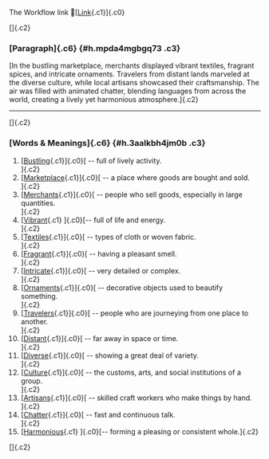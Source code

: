 The Workflow link
👏[[Link](https://www.google.com/url?q=http://www.google.com&sa=D&source=editors&ust=1757222659808442&usg=AOvVaw26wKWIDz69fZE-c75POunC){.c1}]{.c0}

[]{.c2}

### [Paragraph]{.c6} {#h.mpda4mgbgq73 .c3}

[In the bustling marketplace, merchants displayed vibrant textiles,
fragrant spices, and intricate ornaments. Travelers from distant lands
marveled at the diverse culture, while local artisans showcased their
craftsmanship. The air was filled with animated chatter, blending
languages from across the world, creating a lively yet harmonious
atmosphere.]{.c2}

------------------------------------------------------------------------

[]{.c2}

### [Words & Meanings]{.c6} {#h.3aalkbh4jm0b .c3}

1.  [[Bustling](https://www.google.com/url?q=http://www.google.com&sa=D&source=editors&ust=1757222659809063&usg=AOvVaw00yZlrbTQ-h3C2tEs5g8jN){.c1}]{.c0}[ --
    full of lively activity.\
    ]{.c2}
2.  [[Marketplace](https://www.google.com/url?q=http://www.google.com&sa=D&source=editors&ust=1757222659809179&usg=AOvVaw2DmbQ0HeOSq-h7HBHy_SYR){.c1}]{.c0}[ --
    a place where goods are bought and sold.\
    ]{.c2}
3.  [[Merchants](https://www.google.com/url?q=http://www.google.com&sa=D&source=editors&ust=1757222659809287&usg=AOvVaw0-iZ4kL9LICrQ3-fFQs0xv){.c1}]{.c0}[ --
    people who sell goods, especially in large quantities.\
    ]{.c2}
4.  [[Vibrant](https://www.google.com/url?q=http://www.google.com&sa=D&source=editors&ust=1757222659809405&usg=AOvVaw3-Su717XN3WiPRZHUZr3OB){.c1}
    ]{.c0}[-- full of life and energy.\
    ]{.c2}
5.  [[Textiles](https://www.google.com/url?q=http://www.google.com&sa=D&source=editors&ust=1757222659809494&usg=AOvVaw0bhN54u7QBGo2hLNzyHhNO){.c1}]{.c0}[ --
    types of cloth or woven fabric.\
    ]{.c2}
6.  [[Fragrant](https://www.google.com/url?q=http://www.google.com&sa=D&source=editors&ust=1757222659809592&usg=AOvVaw1v54EBZiczENlSSXQOk6kO){.c1}]{.c0}[ --
    having a pleasant smell.\
    ]{.c2}
7.  [[Intricate](https://www.google.com/url?q=http://www.google.com&sa=D&source=editors&ust=1757222659809681&usg=AOvVaw1qrFnYckkjoR3ktBMYRqTp){.c1}]{.c0}[ --
    very detailed or complex.\
    ]{.c2}
8.  [[Ornaments](https://www.google.com/url?q=http://www.google.com&sa=D&source=editors&ust=1757222659809768&usg=AOvVaw2mnYvP2mX6z20ZwiAnnF6s){.c1}]{.c0}[ --
    decorative objects used to beautify something.\
    ]{.c2}
9.  [[Travelers](https://www.google.com/url?q=http://www.google.com&sa=D&source=editors&ust=1757222659809879&usg=AOvVaw173h3JcBuU0nr-luAzdHbM){.c1}]{.c0}[ --
    people who are journeying from one place to another.\
    ]{.c2}
10. [[Distant](https://www.google.com/url?q=http://www.google.com&sa=D&source=editors&ust=1757222659809992&usg=AOvVaw1K4MuC72STsKvDtUPNlKnR){.c1}]{.c0}[ --
    far away in space or time.\
    ]{.c2}
11. [[Diverse](https://www.google.com/url?q=http://www.google.com&sa=D&source=editors&ust=1757222659810081&usg=AOvVaw1vzib7KBbthyK1JDkMwtKM){.c1}]{.c0}[ --
    showing a great deal of variety.\
    ]{.c2}
12. [[Culture](https://www.google.com/url?q=http://www.google.com&sa=D&source=editors&ust=1757222659810174&usg=AOvVaw3aox359f3nuD0PmlL4MSi6){.c1}]{.c0}[ --
    the customs, arts, and social institutions of a group.\
    ]{.c2}
13. [[Artisans](https://www.google.com/url?q=http://www.google.com&sa=D&source=editors&ust=1757222659810285&usg=AOvVaw2_3HaEZedzsaF7Spz9XC5l){.c1}]{.c0}[ --
    skilled craft workers who make things by hand.\
    ]{.c2}
14. [[Chatter](https://www.google.com/url?q=http://www.google.com&sa=D&source=editors&ust=1757222659810390&usg=AOvVaw3yvw7dStvffytoIdeYKdkq){.c1}]{.c0}[ --
    fast and continuous talk.\
    ]{.c2}
15. [[Harmonious](https://www.google.com/url?q=http://www.google.com&sa=D&source=editors&ust=1757222659810482&usg=AOvVaw3AcndXA6wf90yMr1MmtGJC){.c1}
    ]{.c0}[-- forming a pleasing or consistent whole.]{.c2}

[]{.c2}
